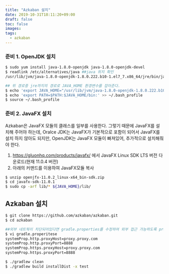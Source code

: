 ```yaml
---
title: "Azkaban 설치"
date: 2019-10-31T18:11:20+09:00
draft: false
toc: false
images:
tags: 
  - azkaban
---
```


### 준비 1. OpenJDK 설치
```bash
$ sudo yum install java-1.8.0-openjdk java-1.8.0-openjdk-devel
$ readlink /etc/alternatives/java ##java 위치 확인
/usr/lib/jvm/java-1.8.0-openjdk-1.8.0.222.b10-1.el7_7.x86_64/jre/bin/java

## 위 경로중 jre까지의 경로로 JAVA_HOME 환경변수를 잡아준다.
$ echo 'export JAVA_HOME="/usr/lib/jvm/java-1.8.0-openjdk-1.8.0.222.b10-1.el7_7.x86_64/jre"' >> ~/.bash_profile
$ echo 'export PATH=$PATH:$JAVA_HOME/bin:' >> ~/.bash_profile
$ source ~/.bash_profile

```

### 준비 2. JavaFX 설치
Azkaban은 JavaFX 모듈의 클래스를 일부를 사용한다. 그렇기 때문에 JavaFX를 설치해 주어야 하는데, Oralce JDK는 JavaFX가 기본적으로 포함이 되어서 JavaFX를 설치 하지 않아도 되지만, OpenJDK는 JavaFX 모듈이 빠져있어, 추가적으로 설치해줘야 한다.

1. https://gluonhq.com/products/javafx/ 에서 JavaFX Linux SDK LTS 버전 다운로드(현재 11.0.4 버전)
2. 아래의 커맨드를 이용하여 JavaFX모듈 복사
```bash
$ unzip openjfx-11.0.2_linux-x64_bin-sdk.zip
$ cd javafx-sdk-11.0.1
$ sudo cp -arf lib/* ${JAVA_HOME}/lib/
```

## Azkaban 설치
```bash
$ git clone https://github.com/azkaban/azkaban.git
$ cd azkaban

##외부 네트웍이 차단되어있다면 gradle.properties를 수정하여 외부 접근 가능하도록 proxy 설정
$ vi gradle.properitese
systemProp.http.proxyHost=proxy.proxy.com
systemProp.http.proxyPort=8888
systemProp.https.proxyHost=proxy.proxy.com
systemProp.https.proxyPort=8888

$ ./gradlew clean
$ ./gradlew build installDist -x test
```
